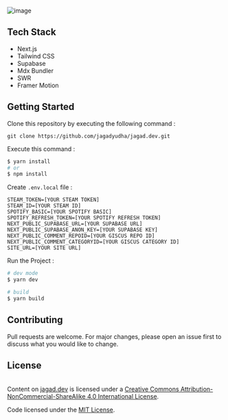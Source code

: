 ![image](https://user-images.githubusercontent.com/41937681/171084277-09a523db-daff-444b-8c0f-eaa71151d475.png)

## Tech Stack

- Next.js
- Tailwind CSS
- Supabase
- Mdx Bundler
- SWR
- Framer Motion

## Getting Started

Clone this repository by executing the following command :

```
git clone https://github.com/jagadyudha/jagad.dev.git
```

Execute this command :

```bash
$ yarn install
# or
$ npm install
```

Create `.env.local` file :

```
STEAM_TOKEN=[YOUR STEAM TOKEN]
STEAM_ID=[YOUR STEAM ID]
SPOTIFY_BASIC=[YOUR SPOTIFY BASIC]
SPOTIFY_REFRESH_TOKEN=[YOUR SPOTIFY REFRESH TOKEN]
NEXT_PUBLIC_SUPABASE_URL=[YOUR SUPABASE URL]
NEXT_PUBLIC_SUPABASE_ANON_KEY=[YOUR SUPABASE KEY]
NEXT_PUBLIC_COMMENT_REPOID=[YOUR GISCUS REPO ID]
NEXT_PUBLIC_COMMENT_CATEGORYID=[YOUR GISCUS CATEGORY ID]
SITE_URL=[YOUR SITE URL]
```

Run the Project :

```bash
# dev mode
$ yarn dev

# build
$ yarn build
```

## Contributing

Pull requests are welcome. For major changes, please open an issue first to discuss what you would like to change.

## License

</a><br />Content on [jagad.dev](https://jagad.dev) is licensed under a <a rel="license" href="http://creativecommons.org/licenses/by-nc-sa/4.0/">Creative Commons Attribution-NonCommercial-ShareAlike 4.0 International License</a>.

Code licensed under the <a href="https://github.com/jagadyudha/jagad.dev/blob/main/LICENSE.md">MIT License</a>.
